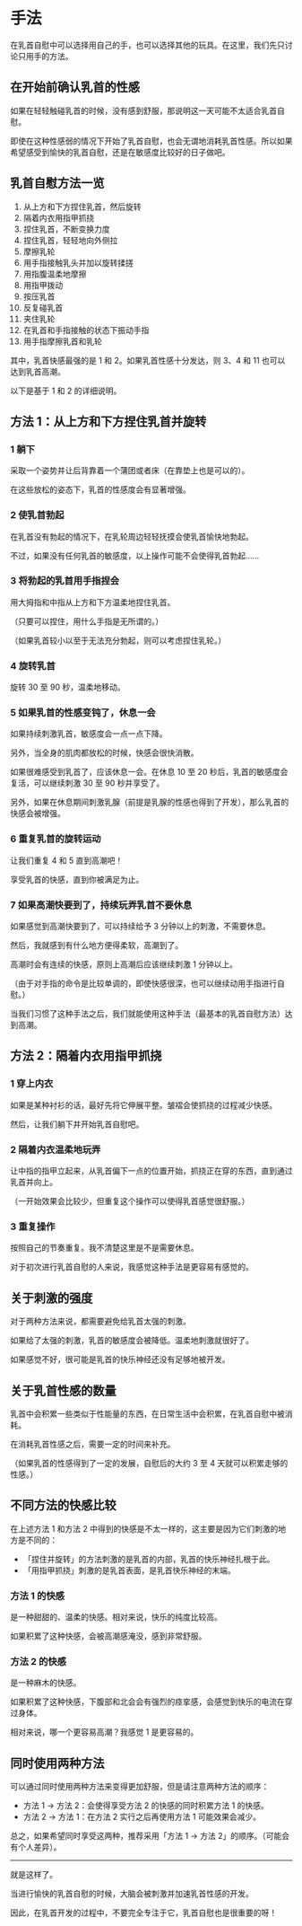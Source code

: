 # 手法

在乳首自慰中可以选择用自己的手，也可以选择其他的玩具。在这里，我们先只讨论只用手的方法。

## 在开始前确认乳首的性感

如果在轻轻触碰乳首的时候，没有感到舒服，那说明这一天可能不太适合乳首自慰。

即使在这种性感弱的情况下开始了乳首自慰，也会无谓地消耗乳首性感。所以如果希望感受到愉快的乳首自慰，还是在敏感度比较好的日子做吧。

## 乳首自慰方法一览

1. 从上方和下方捏住乳首，然后旋转
2. 隔着内衣用指甲抓挠
3. 捏住乳首，不断变换力度
4. 捏住乳首，轻轻地向外侧拉
5. 摩擦乳轮
6. 用手指接触乳头并加以旋转揉搓
7. 用指腹温柔地摩擦
8. 用指甲拨动
9. 按压乳首
10. 反复碰乳首
11. 夹住乳轮
12. 在乳首和手指接触的状态下振动手指
13. 用手指摩擦乳首和乳轮

其中，乳首快感最强的是 1 和 2。如果乳首性感十分发达，则 3、4 和 11 也可以达到乳首高潮。

以下是基于 1 和 2 的详细说明。

## 方法 1：从上方和下方捏住乳首并旋转

### 1 躺下

采取一个姿势并让后背靠着一个蒲团或者床（在靠垫上也是可以的）。

在这些放松的姿态下，乳首的性感度会有显著增强。

### 2 使乳首勃起

在乳首没有勃起的情况下，在乳轮周边轻轻抚摸会使乳首愉快地勃起。

不过，如果没有任何乳首的敏感度，以上操作可能不会使得乳首勃起……

### 3 将勃起的乳首用手指捏会

用大拇指和中指从上方和下方温柔地捏住乳首。

（只要可以捏住，用什么手指是无所谓的。）

（如果乳首较小以至于无法充分勃起，则可以考虑捏住乳轮。）

### 4 旋转乳首

旋转 30 至 90 秒，温柔地移动。

### 5 如果乳首的性感变钝了，休息一会

如果持续刺激乳首，敏感度会一点一点下降。

另外，当全身的肌肉都放松的时候，快感会很快消散。

如果很难感受到乳首了，应该休息一会。在休息 10 至 20 秒后，乳首的敏感度会复活，可以继续刺激 30 至 90 秒并享受了。

另外，如果在休息期间刺激乳腺（前提是乳腺的性感也得到了开发），那么乳首的快感会被增强。

### 6 重复乳首的旋转运动

让我们重复 4 和 5 直到高潮吧！

享受乳首的快感，直到你被满足为止。

### 7 如果高潮快要到了，持续玩弄乳首不要休息

如果感觉到高潮快要到了，可以持续给予 3 分钟以上的刺激，不需要休息。

然后，我就感到有什么地方便得柔软，高潮到了。

高潮时会有连续的快感，原则上高潮后应该继续刺激 1 分钟以上。

（由于对手指的命令是比较单调的，即使快感很深，也可以继续动用手指进行自慰。）

当我们习惯了这种手法之后，我们就能使用这种手法（最基本的乳首自慰方法）达到高潮。

## 方法 2：隔着内衣用指甲抓挠

### 1 穿上内衣

如果是某种衬衫的话，最好先将它伸展平整。皱褶会使抓挠的过程减少快感。

然后，让我们躺下并开始乳首自慰吧。

### 2 隔着内衣温柔地玩弄

让中指的指甲立起来，从乳首偏下一点的位置开始，抓挠正在穿的东西，直到通过乳首并向上。

（一开始效果会比较少，但重复这个操作可以使得乳首感觉很舒服。）

### 3 重复操作

按照自己的节奏重复。我不清楚这里是不是需要休息。

对于初次进行乳首自慰的人来说，我感觉这种手法是更容易有感觉的。

## 关于刺激的强度

对于两种方法来说，都需要避免给乳首太强的刺激。

如果给了太强的刺激，乳首的敏感度会被降低。温柔地刺激就很好了。



如果感觉不好，很可能是乳首的快乐神经还没有足够地被开发。

## 关于乳首性感的数量

乳首中会积累一些类似于性能量的东西，在日常生活中会积累，在乳首自慰中被消耗。

在消耗乳首性感之后，需要一定的时间来补充。

（如果乳首的性感得到了一定的发展，自慰后的大约 3 至 4 天就可以积累走够的性感。）

## 不同方法的快感比较

在上述方法 1 和方法 2 中得到的快感是不太一样的，这主要是因为它们刺激的地方是不同的：

- 「捏住并旋转」的方法刺激的是乳首的内部，乳首的快乐神经扎根于此。
- 「用指甲抓挠」刺激的是乳首表面，是乳首快乐神经的末端。

### 方法 1 的快感

是一种甜甜的、温柔的快感。相对来说，快乐的纯度比较高。

如果积累了这种快感，会被高潮感淹没，感到非常舒服。

### 方法 2 的快感

是一种麻木的快感。

如果积累了这种快感，下腹部和北会会有强烈的痉挛感，会感觉到快乐的电流在穿过身体。

相对来说，哪一个更容易高潮？我感觉 1 是更容易的。

## 同时使用两种方法

可以通过同时使用两种方法来变得更加舒服，但是请注意两种方法的顺序：

- 方法 1 → 方法 2：会使得享受方法 2 的快感的同时积累方法 1 的快感。
- 方法 2 → 方法 1：在方法 2 实行之后再使用方法 1 可能效果会减少。

总之，如果希望同时享受这两种，推荐采用「方法 1 → 方法 2」的顺序。（可能会有个人差异）。

<!-- ## 快感的强化

强化性感的方法在 [这篇文章]() 中有总结。
 -->

---

就是这样了。

当进行愉快的乳首自慰的时候，大脑会被刺激并加速乳首性感的开发。

因此，在乳首开发的过程中，不要完全专注于它，乳首自慰也是很重要的呀！
